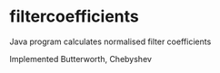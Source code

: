 # filtercoefficients
Java program calculates normalised filter coefficients

Implemented Butterworth, Chebyshev